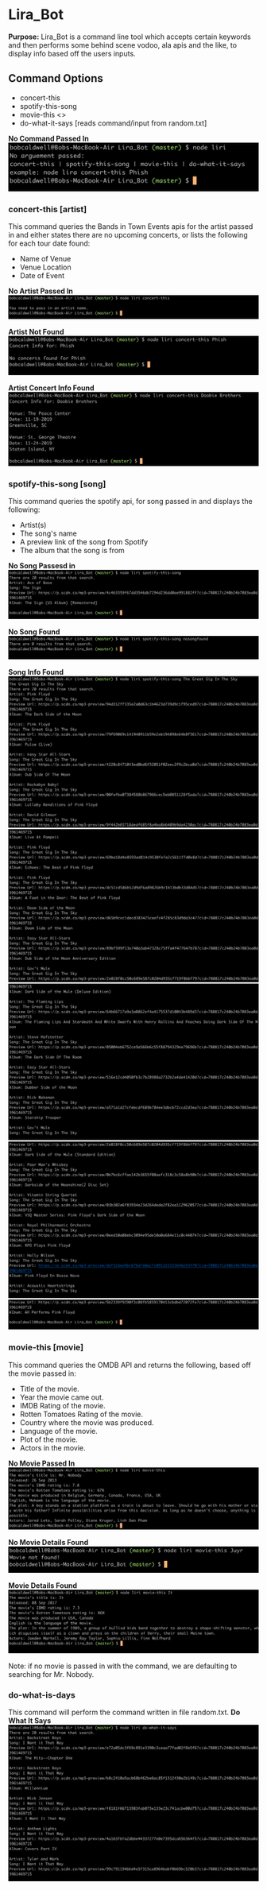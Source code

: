 # Lira_Bot
**Purpose:** Lira_Bot is a command line tool which accepts certain keywords and then performs some behind scene vodoo, ala apis and the like, to display info based off the users inputs.

## Command Options
- concert-this <artist>
- spotify-this-song <song>
- movie-this <>
- do-what-it-says [reads command/input from random.txt]

**No Command Passed In**
![No Command Passed In](./images/liri_no_args_passed.png)

### concert-this [artist]
This command queries the Bands in Town Events apis for the artist passed in and either states there are no upcoming concerts, or lists the following for each tour date found:
- Name of Venue
- Venue Location
- Date of Event

**No Artist Passed In**
![No artist passed in](./images/concert_this_no_args_passed.jpg)

**Artist Not Found**
![No artist concert info found](./images/concert_this_no_concert_found.png)

**Artist Concert Info Found**
![Concert Info Found](./images/concert_this_concert_found.png)


### spotify-this-song [song]
This command queries the spotify api, for song passed in and displays the following:
- Artist(s)
- The song's name
- A preview link of the song from Spotify
- The album that the song is from

**No Song Passesd in**
![No Song Passed in.](./images/spotify_this_song_no_args_passed.png)

**No Song Found**
![No Song Info Found](./images/spotify_this_song_no_song_found.png)

**Song Info Found**
![Song Info Found](./images/spotify_this_song_song_found_1_of_5.png)
![Song Info Found](./images/spotify_this_song_song_found_2_of_5.png)
![Song Info Found](./images/spotify_this_song_song_found_3_of_5.png)
![Song Info Found](./images/spotify_this_song_song_found_4_of_5.png)
![Song Info Found](./images/spotify_this_song_song_found_5_of_5.png)

### movie-this [movie]
This command queries the OMDB API and returns the following, based off the movie passed in:
- Title of the movie.
- Year the movie came out.
- IMDB Rating of the movie.
- Rotten Tomatoes Rating of the movie.
- Country where the movie was produced.
- Language of the movie.
- Plot of the movie.
- Actors in the movie.

**No Movie Passed In**
![No Movie Passed In](./images/movie_this_no_args_passed.png)

**No Movie Details Found**
![No Movie Details Found](./images/movie_this_no_movie_found.png)

**Movie Details Found**
![Movie Details Found](./images/movie_this_movie_found.png)

Note:  if no movie is passed in with the command, we are defaulting to searching for Mr. Nobody.

### do-what-is-days
This command will perform the command written in file random.txt.
**Do What It Says**
![Do What It Says](./images/do_what_it_says.png)